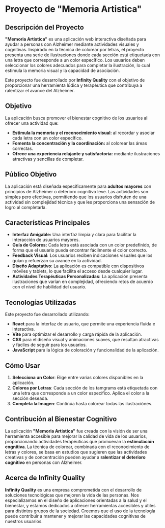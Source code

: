 # Proyecto de "Memoria Artistica"

## Descripción del Proyecto

**"Memoria Artistica"** es una aplicación web interactiva diseñada para ayudar a personas con Alzheimer mediante actividades visuales y cognitivas. Inspirado en la técnica de colorear por letras, el proyecto presenta una serie de ilustraciones donde cada sección está etiquetada con una letra que corresponde a un color específico. Los usuarios deben seleccionar los colores adecuados para completar la ilustración, lo cual estimula la memoria visual y la capacidad de asociación.

Este proyecto fue desarrollado por **Infinity Quality** con el objetivo de proporcionar una herramienta lúdica y terapéutica que contribuya a ralentizar el avance del Alzheimer.

## Objetivo

La aplicación busca promover el bienestar cognitivo de los usuarios al ofrecer una actividad que:

- **Estimula la memoria y el reconocimiento visual:** al recordar y asociar cada letra con un color específico.
- **Fomenta la concentración y la coordinación:** al colorear las áreas correctas.
- **Ofrece una experiencia relajante y satisfactoria:** mediante ilustraciones atractivas y sencillas de completar.

## Público Objetivo

La aplicación está diseñada específicamente para **adultos mayores** con principios de Alzheimer o deterioro cognitivo leve. Las actividades son simples pero efectivas, permitiendo que los usuarios disfruten de una actividad sin complejidad técnica y que les proporciona una sensación de logro al completarla.

## Características Principales

- **Interfaz Amigable:** Una interfaz limpia y clara para facilitar la interacción de usuarios mayores.
- **Guía de Colores:** Cada letra está asociada con un color predefinido, de forma que el usuario pueda encontrar fácilmente el color correcto.
- **Feedback Visual:** Los usuarios reciben indicaciones visuales que los guían y refuerzan su avance en la actividad.
- **Diseño Adaptativo:** La aplicación es compatible con dispositivos móviles y tablets, lo que facilita el acceso desde cualquier lugar.
- **Actividades Terapéuticas Personalizadas:** La aplicación presenta ilustraciones que varían en complejidad, ofreciendo retos de acuerdo con el nivel de habilidad del usuario.

## Tecnologías Utilizadas

Este proyecto fue desarrollado utilizando:

- **React** para la interfaz de usuario, que permite una experiencia fluida e interactiva.
- **Vite** para optimizar el desarrollo y carga rápida de la aplicación.
- **CSS** para el diseño visual y animaciones suaves, que resultan atractivas y fáciles de seguir para los usuarios.
- **JavaScript** para la lógica de coloración y funcionalidad de la aplicación.

## Cómo Usar

1. **Selecciona un Color**: Elige entre varias colores disponibles en la aplicación.
2. **Colorea por Letras**: Cada sección de los tamgrams está etiquetada con una letra que corresponde a un color específico. Aplica el color a la sección deseada.
3. **Completa la Imagen**: Continúa hasta colorear todas las ilustraciónes.

## Contribución al Bienestar Cognitivo

La aplicación **"Memoria Artistica"** fue creada con la visión de ser una herramienta accesible para mejorar la calidad de vida de los usuarios, proporcionando actividades terapéuticas que promuevan la **estimulación cognitiva**. La técnica de colorear, combinada con el reconocimiento de letras y colores, se basa en estudios que sugieren que las actividades creativas y de concentración pueden ayudar a **ralentizar el deterioro cognitivo** en personas con Alzheimer.

## Acerca de Infinity Quality

**Infinity Quality** es una empresa comprometida con el desarrollo de soluciones tecnológicas que mejoren la vida de las personas. Nos especializamos en el diseño de aplicaciones orientadas a la salud y el bienestar, y estamos dedicados a ofrecer herramientas accesibles y útiles para distintos grupos de la sociedad. Creemos que el uso de la tecnología puede contribuir a mantener y mejorar las capacidades cognitivas de nuestros usuarios.
